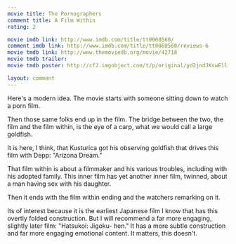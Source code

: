```yaml
---
movie title: The Pornographers
comment title: A Film Within
rating: 2

movie imdb link: http://www.imdb.com/title/tt0060560/
comment imdb link: http://www.imdb.com/title/tt0060560/reviews-6
movie tmdb link: http://www.themoviedb.org/movie/42718
movie tmdb trailer: 
movie tmdb poster: http://cf2.imgobject.com/t/p/original/yd2jndJKswEllitmWQ2eUBeXv5L.jpg

layout: comment
---
```


Here's a modern idea. The movie starts with someone sitting down to watch a porn film. 

Then those same folks end up in the film. The bridge between the two, the film and the film within, is the eye of a carp, what we would call a large goldfish.

It is here, I think, that Kusturica got his observing goldfish that drives this film with Depp: "Arizona Dream."

That film within is about a filmmaker and his various troubles, including with his adopted family. This inner film has yet another inner film, twinned, about a man having sex with his daughter.

Then it ends with the film within ending and the watchers remarking on it.

Its of interest because it is the earliest Japanese film I know that has this overtly folded construction. But I will recommend a far more engaging, slightly later film: "Hatsukoi: Jigoku- hen." It has a more subtle construction and far more engaging emotional content. It matters, this doesn't.